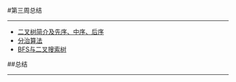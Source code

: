 #第三周总结

------

* [二叉树简介及先序、中序、后序](chapter3/3_1.md)
* [分治算法](chapter3/3_2.md)
* [BFS与二叉搜索树](chapter3/3_3.md)

##总结



------